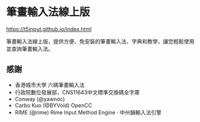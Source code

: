 # 筆畫輸入法線上版
https://t5input.github.io/index.html

筆畫輸入法線上版，提供方便、免安裝的筆畫輸入法、字典和教學，讓您輕鬆使用並查詢筆畫輸入法。

## 感謝
* 香港城市大學 六碼筆畫輸入法
* 行政院數位發展部，CNS11643中文標準交換碼全字庫
* Conway (@yawnoc)
* Carbo Kuo (@BYVoid) OpenCC
* RIME (@rime) Rime Input Method Engine · 中州韻輸入法引擎


